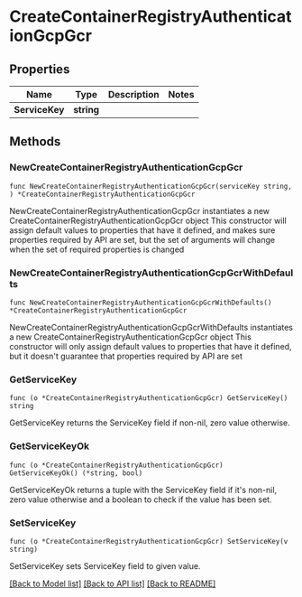 # CreateContainerRegistryAuthenticationGcpGcr

## Properties

Name | Type | Description | Notes
------------ | ------------- | ------------- | -------------
**ServiceKey** | **string** |  | 

## Methods

### NewCreateContainerRegistryAuthenticationGcpGcr

`func NewCreateContainerRegistryAuthenticationGcpGcr(serviceKey string, ) *CreateContainerRegistryAuthenticationGcpGcr`

NewCreateContainerRegistryAuthenticationGcpGcr instantiates a new CreateContainerRegistryAuthenticationGcpGcr object
This constructor will assign default values to properties that have it defined,
and makes sure properties required by API are set, but the set of arguments
will change when the set of required properties is changed

### NewCreateContainerRegistryAuthenticationGcpGcrWithDefaults

`func NewCreateContainerRegistryAuthenticationGcpGcrWithDefaults() *CreateContainerRegistryAuthenticationGcpGcr`

NewCreateContainerRegistryAuthenticationGcpGcrWithDefaults instantiates a new CreateContainerRegistryAuthenticationGcpGcr object
This constructor will only assign default values to properties that have it defined,
but it doesn't guarantee that properties required by API are set

### GetServiceKey

`func (o *CreateContainerRegistryAuthenticationGcpGcr) GetServiceKey() string`

GetServiceKey returns the ServiceKey field if non-nil, zero value otherwise.

### GetServiceKeyOk

`func (o *CreateContainerRegistryAuthenticationGcpGcr) GetServiceKeyOk() (*string, bool)`

GetServiceKeyOk returns a tuple with the ServiceKey field if it's non-nil, zero value otherwise
and a boolean to check if the value has been set.

### SetServiceKey

`func (o *CreateContainerRegistryAuthenticationGcpGcr) SetServiceKey(v string)`

SetServiceKey sets ServiceKey field to given value.



[[Back to Model list]](../README.md#documentation-for-models) [[Back to API list]](../README.md#documentation-for-api-endpoints) [[Back to README]](../README.md)


